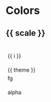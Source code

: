 <script setup>
import { ref } from 'vue'
import { radixColors } from "../src";
</script>

# Colors

<div v-for="scale in radixColors">
	<div :class="`hue-${scale} text-hue9`">
		<h2 class="block mt-10">{{ scale }}</h2>
		<div class="flex flex-row gap-0.5">
			<span class="swatch p-4"></span>
			<div v-for="i in 12">
				<div class="swatch text-center text-sage11">{{ i }}</div>
			</div>
		</div>
		<div class="flex flex-col gap-0.5">
      <div v-for="theme in ['dark', 'light']">
        <div class="flex flex-col gap-0.5">
          <div class="flex flex-row gap-0.5">
            <span class="swatch p-4 text-sage11">{{ theme }}</span>
            <div class="flex flex-row gap-0.5" :class="`${theme}-theme`">
              <div v-for="i in 12">
                <div
                  class="swatch"
                  :class="`bg-hue${i} ${ i < 9 ? 'text-hue12' : 'text-hue-fg' }`"
                >
                  fg
                </div>
              </div>
            </div>
          </div>
          <div class="flex flex-row gap-0.5">
            <span class="swatch p-4 text-sage11">alpha</span>
            <div class="flex flex-row gap-0.5" :class="`${theme}`">
              <div v-for="i in 12">
                <div class="swatch" :class="`bg-hue${i}A`"></div>
              </div>
            </div>
          </div>
        </div>
      </div>
    </div>
	</div>
</div>

<style>
	.swatch {
		width: 3rem;
		height: 2rem;
		padding: 5px;
	}
</style>
